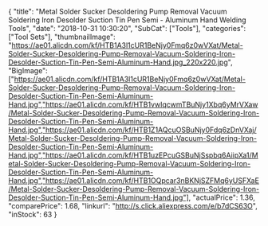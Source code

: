 {
	"title": "Metal Solder Sucker Desoldering Pump Removal Vacuum Soldering Iron  Desolder Suction Tin Pen Semi - Aluminum Hand Welding Tools",
	"date": "2018-10-31 10:30:20",
	"SubCat": ["Tools"],
	"categories": ["Tool Sets"],
	"thumbnailImage": "https://ae01.alicdn.com/kf/HTB1A3l1cUR1BeNjy0Fmq6z0wVXat/Metal-Solder-Sucker-Desoldering-Pump-Removal-Vacuum-Soldering-Iron-Desolder-Suction-Tin-Pen-Semi-Aluminum-Hand.jpg_220x220.jpg",
	"BigImage": ["https://ae01.alicdn.com/kf/HTB1A3l1cUR1BeNjy0Fmq6z0wVXat/Metal-Solder-Sucker-Desoldering-Pump-Removal-Vacuum-Soldering-Iron-Desolder-Suction-Tin-Pen-Semi-Aluminum-Hand.jpg","https://ae01.alicdn.com/kf/HTB1vwIqcwmTBuNjy1Xbq6yMrVXaw/Metal-Solder-Sucker-Desoldering-Pump-Removal-Vacuum-Soldering-Iron-Desolder-Suction-Tin-Pen-Semi-Aluminum-Hand.jpg","https://ae01.alicdn.com/kf/HTB1Z1AQcuOSBuNjy0Fdq6zDnVXaj/Metal-Solder-Sucker-Desoldering-Pump-Removal-Vacuum-Soldering-Iron-Desolder-Suction-Tin-Pen-Semi-Aluminum-Hand.jpg","https://ae01.alicdn.com/kf/HTB1uzEPcuGSBuNjSspbq6AiipXa1/Metal-Solder-Sucker-Desoldering-Pump-Removal-Vacuum-Soldering-Iron-Desolder-Suction-Tin-Pen-Semi-Aluminum-Hand.jpg","https://ae01.alicdn.com/kf/HTB1OQpcar3nBKNjSZFMq6yUSFXaE/Metal-Solder-Sucker-Desoldering-Pump-Removal-Vacuum-Soldering-Iron-Desolder-Suction-Tin-Pen-Semi-Aluminum-Hand.jpg"],
	"actualPrice": 1.36,
	"comparePrice": 1.68,
	"linkurl": "http://s.click.aliexpress.com/e/b7dCS63O",
	"inStock": 63
}
